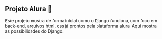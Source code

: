 ## Projeto Alura 🚀
Este projeto mostra de forma inicial como o Django funciona, com foco em back-end, arquivos html, css já prontos pela plataforma alura.
Aqui mostra as possibilidades do Django.
